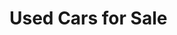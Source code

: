 <html>
  <script src='https://d3js.org/d3.v5.min.js'></script>
  <head>
    <link rel="stylesheet" href="styles.css">
  </head>
  <body onload='init()'>
    <h1>Used Cars for Sale</h1>
    <svg width=1000 height=1000>
    </svg>
    <div id="legend"></div>
    <script>
      async function init() {
        const data = await d3.csv('https://raw.githubusercontent.com/kellycosgrove/CS416_Narrative_Visualization/main/used_car_sales_agg.csv');
    var filteredData = data.filter(function(d){ return d.agesold > 4 })

    var result = [];
    filteredData.reduce(function(res, value) {
      if (!res[value.Make]) {
        res[value.Make] = { Make: value.Make, ID: 0*1 };
        result.push(res[value.Make])
      }
      res[value.Make].ID += value.ID*1;
      return res;
    }, {});

    console.log(filteredData)
    console.log(result)

    var margin = 400;
    var radius = 400;
    var amtOfBrands = 10;
    var colors = d3.schemeCategory10.slice(0,amtOfBrands);
      
    var tooltip = d3.select("#tooltip");

    var pie = d3.pie().value(function(d) {return d.ID});

    var path = d3.arc().innerRadius(0).outerRadius(radius);
    var ordScale = d3.scaleOrdinal()
                   .domain(result)
    .range(colors);

    var label = d3.arc()
                .outerRadius(radius)
                .innerRadius(0);

    d3.select("svg").append("g").attr("transform", "translate("+margin+","+margin+")");

    d3.select("g").selectAll("arc").data(pie(result)).enter().append("path")
               .attr("d", path)
               .attr("fill", function(d) { return ordScale(d.data.Make); });
      
    var legendItemSize = 8;
    var legendSpacing = 4;
    var xOffset = 50;
    var yOffset = 50;
          var legend = d3
     .select('#legend')
     .append('svg')
              .selectAll('.legendItem')
              .data(result);

     legend
     .enter()
     .append('rect')
     .attr('class', 'legendItem')
     .attr('width', legendItemSize)
     .attr('height', legendItemSize)
     .style('fill', function(d) { return ordScale(d.Make); })
     .attr('transform',
                  (d, i) => {
                      var x = xOffset;
                      var y = yOffset + (legendItemSize + legendSpacing) * i;
                      return `translate(${x}, ${y})`;
                  });  

   legend
     .enter()
     .append('text')
     .attr('x', xOffset + legendItemSize + 5)
     .attr('y', (d, i) => yOffset + (legendItemSize + legendSpacing) * i + 12)
     .text(d => d.Make);  
      
      }
    </script>
  </body>
</html>
  
